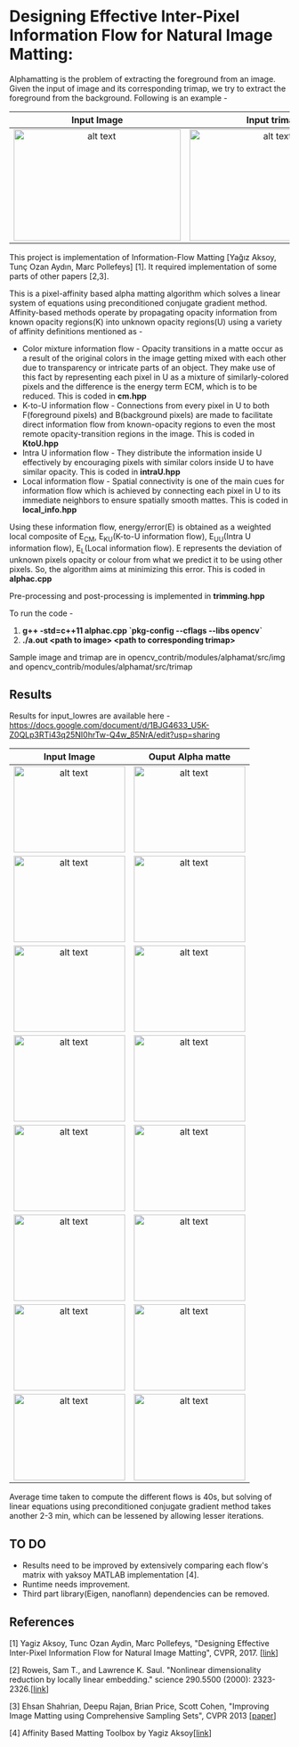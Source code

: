 # Designing Effective Inter-Pixel Information Flow for Natural Image Matting:

Alphamatting is the problem of extracting the foreground from an image. Given the input of image and its corresponding trimap, we try to extract the foreground from the background. Following is an example -

Input Image                | Input trimap              | Ouput Alpha matte  
:-------------------------:|:-------------------------:|:-------------------------:
<img src="https://github.com/muskaankularia/opencv_contrib/blob/alphamatting/modules/alphamat/img/net.png" alt="alt text" width="300" height="200"> | <img src="https://github.com/muskaankularia/opencv_contrib/blob/alphamatting/modules/alphamat/trimap/net.png" alt="alt text" width="300" height="200"> | <img src="https://github.com/muskaankularia/opencv_contrib/blob/alphamatting/modules/alphamat/Result/result_net.png" alt="alt text" width="300" height="200">

This project is implementation of Information-Flow Matting [Yağız Aksoy, Tunç Ozan Aydın, Marc Pollefeys] [1]. It required implementation of some parts of other papers [2,3].

This is a pixel-affinity based alpha matting algorithm which solves a linear system of equations using preconditioned conjugate gradient method. Affinity-based methods operate by propagating opacity information from known opacity regions(K) into unknown opacity regions(U) using a variety of affinity definitions mentioned as -
* Color mixture information flow - Opacity transitions in a matte occur as a result of the original colors in the image getting mixed with each other due to transparency or intricate parts of an object. They make use of this fact by representing each pixel in U as a mixture of similarly-colored pixels and the difference is the energy term ECM,  which is to be reduced. This is coded in **cm.hpp**
* K-to-U information flow - Connections from every pixel in U to both F(foreground pixels) and B(background pixels) are made to facilitate direct information flow from known-opacity regions to even the most remote opacity-transition regions in the image. This is coded in **KtoU.hpp**
* Intra U information flow - They distribute the information inside U effectively by encouraging pixels with similar colors inside U to have similar opacity. This is coded in **intraU.hpp**
* Local information flow - Spatial connectivity is one of the main cues for information flow which is achieved by connecting each pixel in U to its immediate neighbors to ensure spatially smooth mattes. This is coded in **local_info.hpp**

Using these information flow, energy/error(E) is obtained as a weighted local composite of E<sub>CM</sub>, E<sub>KU</sub>(K-to-U information flow), E<sub>UU</sub>(Intra U information flow), E<sub>L</sub>(Local information flow).
E represents the deviation of unknown pixels opacity or colour from what we predict it to be using other pixels. So, the algorithm aims at minimizing this error. This is coded in **alphac.cpp**

Pre-processing and post-processing is implemented in **trimming.hpp**

To run the code -
1. **g++ -std=c++11 alphac.cpp \`pkg-config --cflags --libs opencv\`**
1. **./a.out \<path to image> \<path to corresponding trimap>**

Sample image and trimap are in opencv_contrib/modules/alphamat/src/img and opencv_contrib/modules/alphamat/src/trimap

## Results

Results for input_lowres are available here -
https://docs.google.com/document/d/1BJG4633_U5K-Z0QLp3RTi43q25NI0hrTw-Q4w_85NrA/edit?usp=sharing

Input Image             | Ouput Alpha matte 
:-------------------------:|:-------------------------:
<img src="https://github.com/muskaankularia/opencv_contrib/blob/alphamatting/modules/alphamat/img/net.png" alt="alt text" width="200" height="155">  |  <img src="https://github.com/muskaankularia/opencv_contrib/blob/alphamatting/modules/alphamat/Result/result_net.png" alt="alt text" width="200" height="155">
<img src="https://github.com/muskaankularia/opencv_contrib/blob/alphamatting/modules/alphamat/img/doll.png" alt="alt text" width="200" height="155">  |  <img src="https://github.com/muskaankularia/opencv_contrib/blob/alphamatting/modules/alphamat/Result/result_doll.png" alt="alt text" width="200" height="155">
<img src="https://github.com/muskaankularia/opencv_contrib/blob/alphamatting/modules/alphamat/img/donkey.png" alt="alt text" width="200" height="155">  |  <img src="https://github.com/muskaankularia/opencv_contrib/blob/alphamatting/modules/alphamat/Result/result_donkey.png" alt="alt text" width="200" height="155">
<img src="https://github.com/muskaankularia/opencv_contrib/blob/alphamatting/modules/alphamat/img/elephant.png" alt="alt text" width="200" height="155">  |  <img src="https://github.com/muskaankularia/opencv_contrib/blob/alphamatting/modules/alphamat/Result/result_elephant.png" alt="alt text" width="200" height="155">
<img src="https://github.com/muskaankularia/opencv_contrib/blob/alphamatting/modules/alphamat/img/pineapple.png" alt="alt text" width="200" height="155">  |  <img src="https://github.com/muskaankularia/opencv_contrib/blob/alphamatting/modules/alphamat/Result/result_pineapple.png" alt="alt text" width="200" height="155">
<img src="https://github.com/muskaankularia/opencv_contrib/blob/alphamatting/modules/alphamat/img/plant.png" alt="alt text" width="200" height="155">  |  <img src="https://github.com/muskaankularia/opencv_contrib/blob/alphamatting/modules/alphamat/Result/result_plant.png" alt="alt text" width="200" height="155">
<img src="https://github.com/muskaankularia/opencv_contrib/blob/alphamatting/modules/alphamat/img/plasticbag.png" alt="alt text" width="200" height="155">  |  <img src="https://github.com/muskaankularia/opencv_contrib/blob/alphamatting/modules/alphamat/Result/result_plasticbag.png" alt="alt text" width="200" height="155">
<img src="https://github.com/muskaankularia/opencv_contrib/blob/alphamatting/modules/alphamat/img/troll.png" alt="alt text" width="200" height="155">  |  <img src="https://github.com/muskaankularia/opencv_contrib/blob/alphamatting/modules/alphamat/Result/result_troll.png" alt="alt text" width="200" height="155">

Average time taken to compute the different flows is 40s, but solving of linear equations using preconditioned conjugate gradient method takes another 2-3 min, which can be lessened by allowing lesser iterations.

## TO DO

* Results need to be improved by extensively comparing each flow's matrix with yaksoy MATLAB implementation [4].
* Runtime needs improvement.
* Third part library(Eigen, nanoflann) dependencies can be removed.

## References

[1] Yagiz Aksoy, Tunc Ozan Aydin, Marc Pollefeys, "Designing Effective Inter-Pixel Information Flow for Natural Image Matting", CVPR, 2017. [[link](http://people.inf.ethz.ch/aksoyy/ifm/)]

[2] Roweis, Sam T., and Lawrence K. Saul. "Nonlinear dimensionality reduction by locally linear embedding." science 290.5500 (2000): 2323-2326.[[link](https://science.sciencemag.org/content/290/5500/2323)]

[3] Ehsan Shahrian, Deepu Rajan, Brian Price, Scott Cohen, "Improving Image Matting using Comprehensive Sampling Sets", CVPR 2013 [[paper](http://www.cv-foundation.org/openaccess/content_cvpr_2013/papers/Shahrian_Improving_Image_Matting_2013_CVPR_paper.pdf)]

[4] Affinity Based Matting Toolbox by Yagiz Aksoy[[link](https://github.com/yaksoy/AffinityBasedMattingToolbox)]
